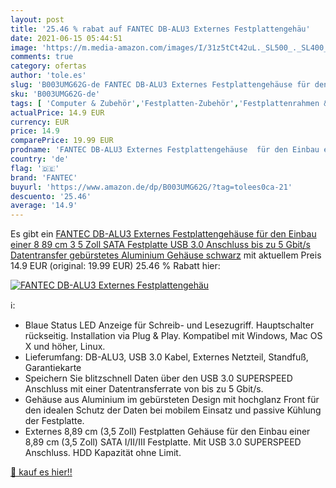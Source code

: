 ```yaml
---
layout: post
title: '25.46 % rabat auf FANTEC DB-ALU3 Externes Festplattengehäu'
date: 2021-06-15 05:44:51
image: 'https://m.media-amazon.com/images/I/31z5tCt42uL._SL500_._SL400_.jpg'
comments: true
category: ofertas
author: 'tole.es'
slug: 'B003UMG62G-de FANTEC DB-ALU3 Externes Festplattengehäuse für den Einbau...'
sku: 'B003UMG62G-de'
tags: [ 'Computer & Zubehör','Festplatten-Zubehör','Festplattenrahmen & -gehäuse','Zubehör','fantec', ]
actualPrice: 14.9 EUR
currency: EUR
price: 14.9
comparePrice: 19.99 EUR
prodname: 'FANTEC DB-ALU3 Externes Festplattengehäuse  für den Einbau einer 8 89 cm  3 5 Zoll  SATA Festplatte  USB 3.0 Anschluss  bis zu 5 Gbit/s Datentransfer  gebürstetes Aluminium Gehäuse  schwarz'
country: 'de'
flag: '🇩🇪'
brand: 'FANTEC'
buyurl: 'https://www.amazon.de/dp/B003UMG62G/?tag=tolees0ca-21'
descuento: '25.46'
average: '14.9'
---
```


Es gibt ein [FANTEC DB-ALU3 Externes Festplattengehäuse  für den Einbau einer 8 89 cm  3 5 Zoll  SATA Festplatte  USB 3.0 Anschluss  bis zu 5 Gbit/s Datentransfer  gebürstetes Aluminium Gehäuse  schwarz](https://www.amazon.de/dp/B003UMG62G/?tag=tolees0ca-21) mit aktuellem Preis 14.9 EUR (original: 19.99 EUR) 25.46 % Rabatt hier:

[![FANTEC DB-ALU3 Externes Festplattengehäu](https://m.media-amazon.com/images/I/31z5tCt42uL._SL500_._SL400_.jpg)](https://www.amazon.de/dp/B003UMG62G/?tag=tolees0ca-21)

ℹ️:

- Blaue Status LED Anzeige für Schreib- und Lesezugriff. Hauptschalter rückseitig. Installation via Plug & Play. Kompatibel mit Windows, Mac OS X und höher, Linux.
- Lieferumfang: DB-ALU3, USB 3.0 Kabel, Externes Netzteil, Standfuß, Garantiekarte
- Speichern Sie blitzschnell Daten über den USB 3.0 SUPERSPEED Anschluss mit einer Datentransferrate von bis zu 5 Gbit/s.
- Gehäuse aus Aluminium im gebürsteten Design mit hochglanz Front für den idealen Schutz der Daten bei mobilem Einsatz und passive Kühlung der Festplatte.
- Externes 8,89 cm (3,5 Zoll) Festplatten Gehäuse für den Einbau einer 8,89 cm (3,5 Zoll) SATA I/II/III Festplatte. Mit USB 3.0 SUPERSPEED Anschluss. HDD Kapazität ohne Limit.

[🛒 kauf es hier!!](https://www.amazon.de/dp/B003UMG62G/?tag=tolees0ca-21)
